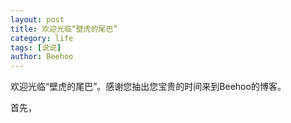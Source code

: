 ```yaml
---
layout: post
title: 欢迎光临“壁虎的尾巴”
category: life
tags: [说说]
author: Beehoo
---
```


欢迎光临“壁虎的尾巴”。感谢您抽出您宝贵的时间来到Beehoo的博客。

首先，